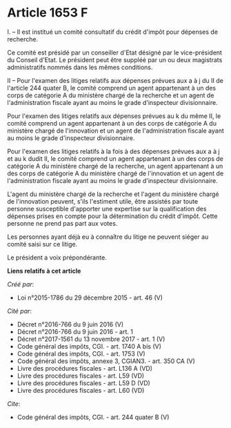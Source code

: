 # Article 1653 F

I. – Il est institué un comité consultatif du crédit d'impôt pour dépenses de recherche.

Ce comité est présidé par un conseiller d'Etat désigné par le vice-président du Conseil d'Etat. Le président peut être
suppléé par un ou deux magistrats administratifs nommés dans les mêmes conditions.

II – Pour l'examen des litiges relatifs aux dépenses prévues aux a à j du II de l'article 244 quater B, le comité comprend un
agent appartenant à un des corps de catégorie A du ministère chargé de la recherche et un agent de l'administration fiscale
ayant au moins le grade d'inspecteur divisionnaire.

Pour l'examen des litiges relatifs aux dépenses prévues au k du même II, le comité comprend un agent appartenant à un des
corps de catégorie A du ministère chargé de l'innovation et un agent de l'administration fiscale ayant au moins le grade
d'inspecteur divisionnaire.

Pour l'examen des litiges relatifs à la fois à des dépenses prévues aux a à j et au k dudit II, le comité comprend un agent
appartenant à un des corps de catégorie A du ministère chargé de la recherche, un agent appartenant à un des corps de
catégorie A du ministère chargé de l'innovation et un agent de l'administration fiscale ayant au moins le grade d'inspecteur
divisionnaire.

L'agent du ministère chargé de la recherche et l'agent du ministère chargé de l'innovation peuvent, s'ils l'estiment utile,
être assistés par toute personne susceptible d'apporter une expertise sur la qualification des dépenses prises en compte pour
la détermination du crédit d'impôt. Cette personne ne prend pas part aux votes.

Les personnes ayant déjà eu à connaître du litige ne peuvent siéger au comité saisi sur ce litige.

Le président a voix prépondérante.

**Liens relatifs à cet article**

_Créé par_:

  - Loi n°2015-1786 du 29 décembre 2015 - art. 46 (V)

_Cité par_:

  - Décret n°2016-766 du 9 juin 2016 (V)
  - Décret n°2016-766 du 9 juin 2016 - art. 1
  - Décret n°2017-1561 du 13 novembre 2017 - art. 1 (V)
  - Code général des impôts, CGI. - art. 1740 A bis (V)
  - Code général des impôts, CGI. - art. 1753 (V)
  - Code général des impôts, annexe 3, CGIAN3. - art. 350 CA (V)
  - Livre des procédures fiscales - art. L136 A (VD)
  - Livre des procédures fiscales - art. L59 (VD)
  - Livre des procédures fiscales - art. L59 D (VD)
  - Livre des procédures fiscales - art. L60 (VD)

_Cite_:

  - Code général des impôts, CGI. - art. 244 quater B (V)

